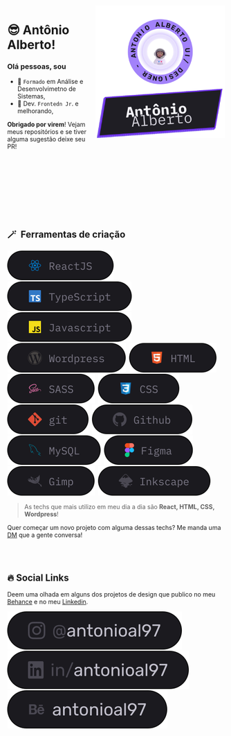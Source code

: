 <img src="git.svg" width="300px" min-width="300px" max-width="300px" align="right" alt="Logo Antônio Alberto on Github">

# 😎 Antônio Alberto!

### Olá pessoas, sou

- 🥷 `Formado` em Análise e Desenvolvimetno de Sistemas,
- 👶 Dev. `Frontedn Jr`. e melhorando,

**Obrigado por virem**! Vejam meus repositórios e se tiver alguma sugestão deixe seu PR! <br>

<br><br>
<br><br>
<br><br>
<br><br>

## 🪄 &nbsp;Ferramentas de criação

![ReactJS](./stacks/react.svg)&nbsp;
![Typescript](./stacks/typescript.svg)&nbsp;
![JavaScript](./stacks/js.svg)&nbsp;
![Wordpress](./stacks/wordpress.svg)&nbsp;
![HTML](./stacks/html.svg)&nbsp;
![Sass](./stacks/sass.svg)&nbsp;
![CSS](./stacks/css.svg)&nbsp;
![Git](./stacks/git.svg)&nbsp;
![GitHub](./stacks/github.svg)&nbsp;
![MySQL](./stacks/mysql.svg)&nbsp;
![Figma](./stacks/figma.svg)&nbsp;
![Figma](./stacks/gimp.svg)&nbsp;
![Figma](./stacks/inkscape.svg)&nbsp;

> As techs que mais utilizo em meu dia a dia são **React, HTML, CSS, Wordpress**!

Quer começar um novo projeto com alguma dessas techs? Me manda uma [DM](https://instagram.com/antonioal97) que a gente conversa!

<br><br>

## 🔥 Social Links

Deem uma olhada em alguns dos projetos de design que publico no meu [Behance](https://www.behance.net/antonioal97) e no meu [Linkedin](https://www.linkedin.com/in/antonioal97/).

[![Instagram](./social/instagram.svg)](https://instagram.com/antonioal97)
[![Linkedin](./social/linkedin.svg)](https://www.linkedin.com/in/antonioal97/)
[![Behance](./social/behance.svg)](https://www.behance.net/antonioal97)
